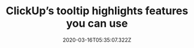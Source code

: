﻿---
title: "ClickUp’s tooltip highlights features you can use"
description: "If you are not using the tool to its full extent, ClickUp prompts a tooltip showing users one of its features that you can benefit from considering the features you use. The tooltip shows a gif to direct the users better."
popupImage: "/assets/onboardings/clickup-tooltip-highlight.png"
popupImageAlt: ClickUp’s tooltip highlights features you can use
date: "2020-03-16T05:35:07.322Z"
category: 2
product: 1
bullets:
    - title: "✅ <b>Right choice of onboarding element</b> : Rather than using a new feature popup or a promotional modal, it is better to use a tooltip for recommendation purposes. Because it is smaller and often fades into the background, it doesn’t annoy users.<br>
              ✅ <b>Interactive</b> : Because the tooltip is situated right on the feature button itself, the tooltip becomes an interactive solution rather than a static copy.<br>
              ✅ <b>Gifs make it easier</b> : ClickUp uses a gif inside the tooltip which makes it slightly less interactive but less annoying for the users since they won’t have to go through the process themselves.<br>"
    - title: "<b>Elements used</b>:<br> 1-Tooltip <br>"
    
---